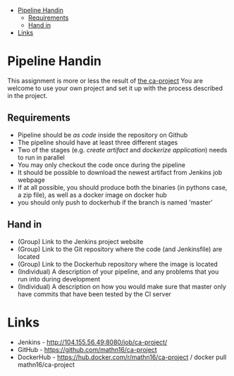 - [Pipeline Handin](#pipeline-handin)
  - [Requirements](#requirements)
  - [Hand in](#hand-in)
- [Links](#links)

# Pipeline Handin

This assignment is more or less the result of [the ca-project](https://github.com/praqma-training/ca-project)
You are welcome to use your own project and set it up with the process described in the project.

## Requirements

- Pipeline should be _as code_ inside the repository on Github
- The pipeline should have at least three different stages
- Two of the stages (e.g. _create artifact_ and _dockerize application_) needs to run in parallel
- You may only checkout the code once during the pipeline
- It should be possible to download the newest artifact from Jenkins job webpage
- If at all possible, you should produce both the binaries (in pythons case, a zip file), as well as a docker image on docker hub
- you should only push to dockerhub if the branch is named 'master'

## Hand in

- (Group) Link to the Jenkins project website
- (Group) Link to the Git repository where the code (and Jenkinsfile) are located
- (Group) Link to the Dockerhub repository where the image is located
- (Individual) A description of your pipeline, and any problems that you run into during development
- (Individual) A description on how you would make sure that master only have commits that have been tested by the CI server

# Links

- Jenkins - <http://104.155.56.49:8080/job/ca-project/>
- GitHub - <https://github.com/mathn16/ca-project>
- DockerHub - <https://hub.docker.com/r/mathn16/ca-project> / docker pull mathn16/ca-project